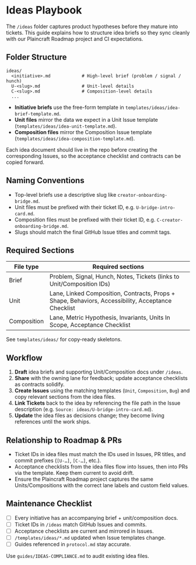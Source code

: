 # Ideas Playbook

The `/ideas` folder captures product hypotheses before they mature into tickets.
This guide explains how to structure idea briefs so they sync cleanly with our
Plaincraft Roadmap project and CI expectations.

## Folder Structure

```
ideas/
  <initiative>.md            # High-level brief (problem / signal / hunch)
  U-<slug>.md                # Unit-level details
  C-<slug>.md                # Composition-level details
  ...
```

- **Initiative briefs** use the free-form template in
  `templates/ideas/idea-brief-template.md`.
- **Unit files** mirror the data we expect in a Unit Issue template
  (`templates/ideas/idea-unit-template.md`).
- **Composition files** mirror the Composition Issue template
  (`templates/ideas/idea-composition-template.md`).

Each idea document should live in the repo before creating the corresponding
Issues, so the acceptance checklist and contracts can be copied forward.

## Naming Conventions

- Top-level briefs use a descriptive slug like `creator-onboarding-bridge.md`.
- Unit files must be prefixed with their ticket ID, e.g. `U-bridge-intro-card.md`.
- Composition files must be prefixed with their ticket ID, e.g.
  `C-creator-onboarding-bridge.md`.
- Slugs should match the final GitHub Issue titles and commit tags.

## Required Sections

| File type   | Required sections                                                                                  |
| ----------- | -------------------------------------------------------------------------------------------------- |
| Brief       | Problem, Signal, Hunch, Notes, Tickets (links to Unit/Composition IDs)                             |
| Unit        | Lane, Linked Composition, Contracts, Props + Shape, Behaviors, Accessibility, Acceptance Checklist |
| Composition | Lane, Metric Hypothesis, Invariants, Units In Scope, Acceptance Checklist                          |

See `templates/ideas/` for copy-ready skeletons.

## Workflow

1. **Draft** idea briefs and supporting Unit/Composition docs under `/ideas`.
2. **Share** with the owning lane for feedback; update acceptance checklists as
   contracts solidify.
3. **Create Issues** using the matching templates (`Unit`, `Composition`, `Bug`)
   and copy relevant sections from the idea files.
4. **Link Tickets** back to the idea by referencing the file path in the Issue
   description (e.g. `Source: ideas/U-bridge-intro-card.md`).
5. **Update** the idea files as decisions change; they become living references
   until the work ships.

## Relationship to Roadmap & PRs

- Ticket IDs in idea files must match the IDs used in Issues, PR titles, and
  commit prefixes (`[U-…]`, `[C-…]`, etc.).
- Acceptance checklists from the idea files flow into Issues, then into PRs via
  the template. Keep them current to avoid drift.
- Ensure the Plaincraft Roadmap project captures the same Units/Compositions
  with the correct lane labels and custom field values.

## Maintenance Checklist

- [ ] Every initiative has an accompanying brief + unit/composition docs.
- [ ] Ticket IDs in `/ideas` match GitHub Issues and commits.
- [ ] Acceptance checklists are current and mirrored in Issues.
- [ ] `/templates/ideas/*.md` updated when Issue templates change.
- [ ] Guides referenced in `protocol.md` stay accurate.

Use `guides/IDEAS-COMPLIANCE.md` to audit existing idea files.

